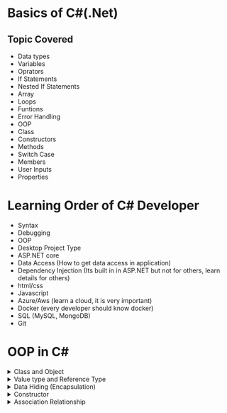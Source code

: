 # Basics of C#(.Net)

## Topic Covered
- Data types
- Variables
- Oprators
- If Statements
- Nested If Statements
- Array
- Loops
- Funtions
- Error Handling
- OOP
- Class
- Constructors
- Methods
- Switch Case
- Members
- User Inputs
- Properties

# Learning Order of C# Developer
- Syntax
- Debugging
- OOP 
- Desktop Project Type 
- ASP.NET core
- Data Access (How to get data access in application)
- Dependency Injection (Its built in in ASP.NET but not for others, learn details for others)
- html/css
- Javascript
- Azure/Aws (learn a cloud, it is very important)
- Docker (every developer should know docker)
- SQL (MySQL, MongoDB)
- Git

# OOP in C#

<details>
  <summary>Class and Object</summary>

  ## Class and Object:

  - Variables inside the class but outside the object are called "MEMBER VARIABLE" or "INSTANCE VARIABLE"
  - Variables inside the object are called "LOCAL VARIABLE"
  - A class can be created by a developer but cannot be used by that same developer
  - If a developer uses that class to create instances, we can call that developer "USER" or "CALLER"
  - Class name should start with a capital letter (convention). Ex: class Human
  - Method name should start with a verb (convention). Ex: GetFullName()
  - A method in a class should be able to execute only one task, not many.

  ### UML diagram for class:

  - UML, or Unified Modeling Language, is a standardized visual language used in object-oriented software engineering.
  - It provides a standard method for creating blueprints of a system
  - A class diagram can be provided to the engineers for creating C# reusable class for further use by other developers.
</details>

<details>
  <summary>Value type and Reference Type</summary>
  
## Value type and Reference Type
Reference Type:
- Creating an instance object from a class (If we modify main reference it will affect all the variable connected to that reference)
In this example person2 is referenced to the person1 
if the person1 object is modified the person2 will be affected as well

```csharp
Person person1 = new Person();
person1.firstName = "Tauhid";
person1.lastName = "Hasan";

Person person2 = new Person();
person2 = person1;
```
Value type: Primitive type variable
- Even if we changed the value of a later to 200 but the value of b will be still 100. Because it is a value type or primitive type.
```csharp
int a = 100;
int b = a;
a = 200
```
</details>

<details>
  <summary>Data Hiding (Encapsulation) </summary>

## Data Hiding (Encapsulation)
- we can hide data by defining "SETTER" and "GETTER".
- Data hiding is not data security.
- We can hide data (define "SETTER" and "GETTER") using both Methods and Properties

### Data hiding (defining "SETTER" and "GETTER") using METHODS:
```csharp
  private int length;

  public void SetLength(int length)
  {
      this.length = length;
  }

  public int GetLength()
  {
      return this.length;
  }
```

### Data hiding(defining "SETTER" and "GETTER") using PROPERTIES:
- Properties starts with a capital letter.
- 'value' is build in 'keyword' for set function.
- we can write conditions inside the setter.
  
```csharp
private int height;

public int Height
{
  get
  {
      return this.height;
  }
  set
  {
      this.height = value;
  }
}
```
2nd Alternative to write a property
```csharp
private int height;

public int Height
{
  get => this.height
  set => this.height = value
}
```
AUTO PROPERTY: 3nd Alternative and the shortcut way to write a property (if there is no condition)
- Most of the time we will use auto property
  
```csharp
public int Width { get; set; }
```
</details>

<details>
  <summary>Constructor</summary>

## Constructors
- In C#, a constructor is a special method that is automatically called when an object of a class is created
- It is used to initialize the object's state or perform any necessary setup operations
- Constructors have the same name as the class and do not have a return type, not even void
- Creator of the class can use constructor to force the user/caller to get certain data as a parameter.
  
### Constructor Overloading:
- A class can have multiple constructors with different parameter lists (overloading).
- User has multiple option to call the contructor.

In this example, FullNameConstructor has multiple constructor and a USER/CALLER can call the constructor 
either with 3 parameter or 2 parameter.
```csharp
public class FullNameConstructor
{
    public FullNameConstructor(string FirstName, string MiddleName, string LastName)
    {
        this.FirstName = FirstName;
        this.MiddleName = MiddleName;
        this.LastName = LastName;
    }

    public FullNameConstructor(string FirstName, string LastName)
    {
        this.FirstName = FirstName;
        this.LastName = LastName;
    }
}
```

### Default Constructor:
- If no constructor is defined in a class, the compiler automatically generates a default constructor.
- The default constructor is often used to initialize the fields or properties of the object with default values.
- This helps ensure that the object is in a valid state immediately after creation.
- 

In this example, FullNameConstructor is a Default constructor explicitly created;

```csharp
public class FullNameConstructor
{
    string firstName = "Tauhid";
    int age = "30";

    public FullNameConstructor()
    {
       // Initialization code goes here
    }
}
```
#### Inheritance of Default Constructor 
- When a class is derived from another class (inherits from a base class), and the base class has a default constructor, the derived class will automatically call the default constructor of the base class.
- This ensures that the base class is properly initialized before the derived class.

```csharp
public class MyBaseClass
{
    string name = "Dhaka"
    // Default constructor
    public MyBaseClass()
    {
        // Initialization code for the base class
    }
}

public class MyDerivedClass : MyBaseClass
{
    // No constructor specified, so the default constructor of base class is implicitly used
}

// Creating an object of the derived class(this "derivedObject" has the default state "name" inherited from its base class)
MyDerivedClass derivedObject = new MyDerivedClass();

```

### Constructor Chaining
- Constructor chaining is a concept in object-oriented programming where multiple constructors in a class are linked together, allowing one constructor to call another within the same class.
- This allows for code reuse and helps in maintaining a clean and modular code structure.

```csharp
class ConstructorChainClass
{
    // Member variables
    private string firstName { get; set; }
    private string middleName { get; set; }
    private string lastName { get; set; }


    // Third : This will be called third
    public ConstructorChainClass(string firstName, string middleName, string lastName):this(firstName, lastName)
    {
        // we do not need to bind other data here except middleName (because we already bind other data inside the second Constructor)
        this.middleName = middleName;
        Console.WriteLine("Contains 3 argument");
    }

    // Second : This will be called second
    public ConstructorChainClass(string firstName, string lastName):this()
    {
        this.firstName = firstName;
        this.lastName = lastName;
        Console.WriteLine("Contains 2 argument");
    }

    // First : Default constructor will be called first
    public ConstructorChainClass()
    {
        Console.WriteLine("Constructor called, Object created, this a default constructor");
    }

}

```
</details>


<details>
  <summary> Association Relationship </summary>
  
##  Association Relationship 
- In C#, an association relationship refers to a connection or relationship between two classes that highlights how they are related or connected in some way within a system. 
- This relationship can be a simple connection or a more complex interaction between the classes.
- Normally when use a class as a type of another member variable of another class we can call them Association relationship.

There are different types of association relationships:

#### One-to-One: Where one instance of a class is associated with exactly one instance of another class.

#### One-to-Many: Where one instance of a class is associated with multiple instances of another class.

#### Many-to-One: Where multiple instances of a class are associated with a single instance of another class.

#### Many-to-Many: Where multiple instances of one class are associated with multiple instances of another class.

These relationships are established through member variables, properties, or methods within the classes that reference each other.

<details>
   <summary>ONE-TO-ONE</summary>

### ONE-TO-ONE

Delclation of the type Class "Address"
```csharp
class Address
{
    public string HouseNo { set; get; }
    public string RoadNo { set; get; }
    public string Area { set; get; }
    public string PostCode { set; get; }
    public string District { set; get; }

}
```
Assigning this Address class as a TYPE of a property in another class called "Person" 

```csharp
class Person
{
    // Member variables
    private string firstName;
    private string lastName;

    // Assigning Address class as a type of PresentAddress property.
    public Address PresentAddress { get; set; }
}
```
Then using the Address type in Main function of Program.cs file.

```csharp
Address address = new Address();
address.RoadNo = "102";
address.Area = "Mohakhali";
address.PostCode = "56677";

Person person1 = new Person();

person1.PresentAddress = address;

//Retrieving the myAddress data from person1 instance (of Person class)
//in here "Address" is type
Address myAddress = person1.PresentAddress; 

//If we want we can retrieve only one property from the address
string area = person1.PresentAddress.Area;
// OR
string area1 = myAddress.Area;
```

</details>

### ONE-TO-MANY

Delclation of the type Class "Course"
```csharp
internal class Course
{
    public string Code { get; set; }
    public string Title { get; set; }
    public double Credit { get; set; }
    public string getInfo()
    {
        return (Code + " - " + Title + " - " + Credit);
    }
}
```

and the department class which has a list of Course (where one to many relationship happens)

```csharp
internal class Department
{
    // ---> This is a property of the Department class, representing a list of Course objects.
    // ---> This indicates a one-to-many association between a department and its courses.
    // ---> A department can have multiple courses.

    public List<Course> Courses { get; set; } 

    // ---> This is a constructor for the Department class. It initializes the Courses property as a new instance of List<Course>.
    // ---> This ensures that when a Department object is created, it starts with an empty list of courses.

    public Department() 
    { 
        Courses = new List<Course>();
    }

    public string Code { get; set; }
    public string Name { get; set; }

    // ---> Get all the courses and their department.
    public string GetInfo()
    {
        string info = "Code: " + Code + " Name: " + Name + Environment.NewLine;
        foreach (Course course in Courses)
        {
            info += course.getInfo() + "\n";          
            return info;
        }
    }
}
```
And the finally USER/CALLER will call in the program.cs file like this 

```csharp
//-----------------------> One to many relationship <----------------------

Course course1 = new Course();
course1.Code = "CSE-101";
course1.Title = "Web Development";
course1.Credit = 3.0;

Course course2 = new Course();
course2.Code = "CSE-102";
course2.Title = "Data Structure";
course2.Credit = 3.0;

Course course3 = new Course();
course3.Code = "CSE-103";
course3.Title = "Database Design";
course3.Credit = 3.0;

Department department = new Department();

department.Code = "CSE";
department.Name = "Computer Science & Engineering";

department.Courses.Add(course1);
department.Courses.Add(course2);
department.Courses.Add(course3);

var result =  department.GetInfo();
Console.WriteLine(result);

```




</details>



